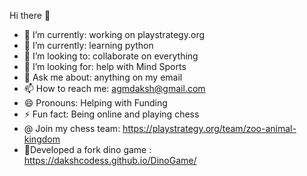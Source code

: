  Hi there 👋

- 🔭 I’m currently: working on playstrategy.org
- 🌱 I’m currently: learning python
- 👯 I’m looking to: collaborate on everything
- 🤔 I’m looking for: help with Mind Sports
- 💬 Ask me about: anything on my email 
- 📫 How to reach me: agmdaksh@gmail.com
- 😄 Pronouns: Helping with Funding
- ⚡ Fun fact: Being online and playing chess 
- @ Join my chess team: https://playstrategy.org/team/zoo-animal-kingdom 
- 🤖Developed a fork dino game : https://dakshcodess.github.io/DinoGame/ 
